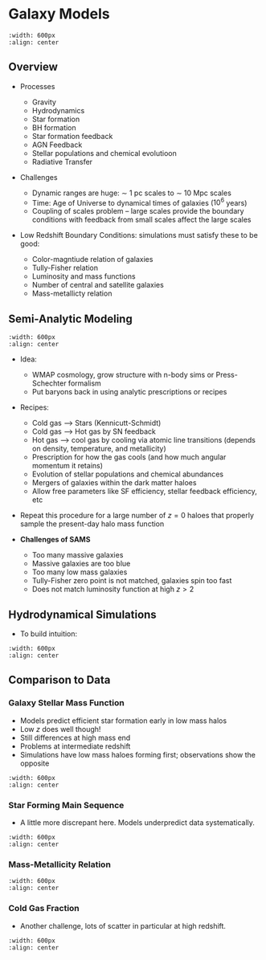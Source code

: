# Galaxy Models


```{image} ../figures/101.png
:width: 600px
:align: center
```

## Overview

* Processes
    * Gravity
    * Hydrodynamics
    * Star formation
    * BH formation
    * Star formation feedback
    * AGN Feedback
    * Stellar populations and chemical evolutioon
    * Radiative Transfer
* Challenges
    * Dynamic ranges are huge: $\sim$ 1 pc scales to $\sim$ 10 Mpc scales
    * Time: Age of Universe to dynamical times of galaxies ($10^6$ years)
    * Coupling of scales problem – large scales provide the boundary conditions with feedback from small scales affect the large scales

* Low Redshift Boundary Conditions: simulations must satisfy these to be good:
    * Color-magntiude relation of galaxies
    * Tully-Fisher relation
    * Luminosity and mass functions
    * Number of central and satellite galaxies
    * Mass-metallicty relation

## Semi-Analytic Modeling



```{image} ../figures/102.png
:width: 600px
:align: center
```


* Idea:
    * WMAP cosmology, grow structure with n-body sims or Press-Schechter formalism
    * Put baryons back in using analytic prescriptions or recipes

* Recipes:
    * Cold gas --> Stars (Kennicutt-Schmidt)
    * Cold gas --> Hot gas by SN feedback
    * Hot gas --> cool gas by cooling via atomic line transitions (depends on density, temperature, and metallicity)
    * Prescription for how the gas cools (and how much angular momentum it retains)
    * Evolution of stellar populations and chemical abundances
    * Mergers of galaxies within the dark matter haloes
    * Allow free parameters like SF efficiency, stellar feedback efficiency, etc


* Repeat this procedure for a large number of $z=0$ haloes that properly sample the present-day halo mass function

* **Challenges of SAMS**
    * Too many massive galaxies
    * Massive galaxies are too blue
    * Too many low mass galaxies
    * Tully-Fisher zero point is not matched, galaxies spin too fast
    * Does not match luminosity function at high $z>2$ 


## Hydrodynamical Simulations

* To build intuition:

```{image} ../figures/103.png
:width: 600px
:align: center
```


## Comparison to Data

### Galaxy Stellar Mass Function

* Models predict efficient star formation early in low mass halos
* Low $z$ does well though!
* Still differences at high mass end
* Problems at intermediate redshift
* Simulations have low mass haloes forming first; observations show the opposite

```{image} ../figures/104.png
:width: 600px
:align: center
```




### Star Forming Main Sequence

* A little more discrepant here. Models underpredict data systematically.

```{image} ../figures/105.png
:width: 600px
:align: center
```

### Mass-Metallicity Relation

```{image} ../figures/106.png
:width: 600px
:align: center
```


### Cold Gas Fraction

* Another challenge, lots of scatter in particular at high redshift.

```{image} ../figures/107.png
:width: 600px
:align: center
```



















